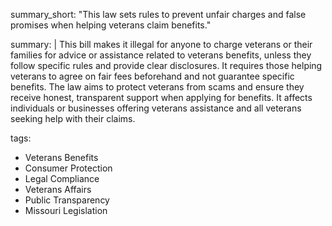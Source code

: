 summary_short: "This law sets rules to prevent unfair charges and false promises when helping veterans claim benefits."

summary: |
  This bill makes it illegal for anyone to charge veterans or their families for advice or assistance related to veterans benefits, unless they follow specific rules and provide clear disclosures. It requires those helping veterans to agree on fair fees beforehand and not guarantee specific benefits. The law aims to protect veterans from scams and ensure they receive honest, transparent support when applying for benefits. It affects individuals or businesses offering veterans assistance and all veterans seeking help with their claims.

tags:
  - Veterans Benefits
  - Consumer Protection
  - Legal Compliance
  - Veterans Affairs
  - Public Transparency
  - Missouri Legislation
